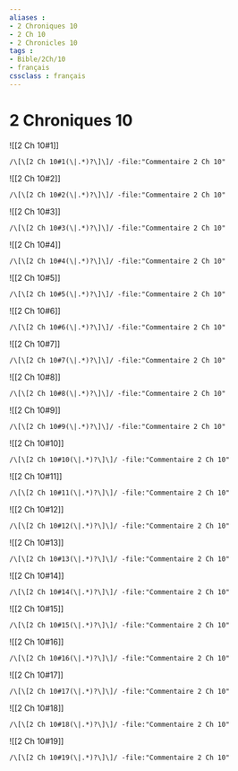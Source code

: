 ```yaml
---
aliases : 
- 2 Chroniques 10
- 2 Ch 10
- 2 Chronicles 10
tags : 
- Bible/2Ch/10
- français
cssclass : français
---
```


# 2 Chroniques 10

![[2 Ch 10#1]]

```query
/\[\[2 Ch 10#1(\|.*)?\]\]/ -file:"Commentaire 2 Ch 10"
```

![[2 Ch 10#2]]

```query
/\[\[2 Ch 10#2(\|.*)?\]\]/ -file:"Commentaire 2 Ch 10"
```

![[2 Ch 10#3]]

```query
/\[\[2 Ch 10#3(\|.*)?\]\]/ -file:"Commentaire 2 Ch 10"
```

![[2 Ch 10#4]]

```query
/\[\[2 Ch 10#4(\|.*)?\]\]/ -file:"Commentaire 2 Ch 10"
```

![[2 Ch 10#5]]

```query
/\[\[2 Ch 10#5(\|.*)?\]\]/ -file:"Commentaire 2 Ch 10"
```

![[2 Ch 10#6]]

```query
/\[\[2 Ch 10#6(\|.*)?\]\]/ -file:"Commentaire 2 Ch 10"
```

![[2 Ch 10#7]]

```query
/\[\[2 Ch 10#7(\|.*)?\]\]/ -file:"Commentaire 2 Ch 10"
```

![[2 Ch 10#8]]

```query
/\[\[2 Ch 10#8(\|.*)?\]\]/ -file:"Commentaire 2 Ch 10"
```

![[2 Ch 10#9]]

```query
/\[\[2 Ch 10#9(\|.*)?\]\]/ -file:"Commentaire 2 Ch 10"
```

![[2 Ch 10#10]]

```query
/\[\[2 Ch 10#10(\|.*)?\]\]/ -file:"Commentaire 2 Ch 10"
```

![[2 Ch 10#11]]

```query
/\[\[2 Ch 10#11(\|.*)?\]\]/ -file:"Commentaire 2 Ch 10"
```

![[2 Ch 10#12]]

```query
/\[\[2 Ch 10#12(\|.*)?\]\]/ -file:"Commentaire 2 Ch 10"
```

![[2 Ch 10#13]]

```query
/\[\[2 Ch 10#13(\|.*)?\]\]/ -file:"Commentaire 2 Ch 10"
```

![[2 Ch 10#14]]

```query
/\[\[2 Ch 10#14(\|.*)?\]\]/ -file:"Commentaire 2 Ch 10"
```

![[2 Ch 10#15]]

```query
/\[\[2 Ch 10#15(\|.*)?\]\]/ -file:"Commentaire 2 Ch 10"
```

![[2 Ch 10#16]]

```query
/\[\[2 Ch 10#16(\|.*)?\]\]/ -file:"Commentaire 2 Ch 10"
```

![[2 Ch 10#17]]

```query
/\[\[2 Ch 10#17(\|.*)?\]\]/ -file:"Commentaire 2 Ch 10"
```

![[2 Ch 10#18]]

```query
/\[\[2 Ch 10#18(\|.*)?\]\]/ -file:"Commentaire 2 Ch 10"
```

![[2 Ch 10#19]]

```query
/\[\[2 Ch 10#19(\|.*)?\]\]/ -file:"Commentaire 2 Ch 10"
```

